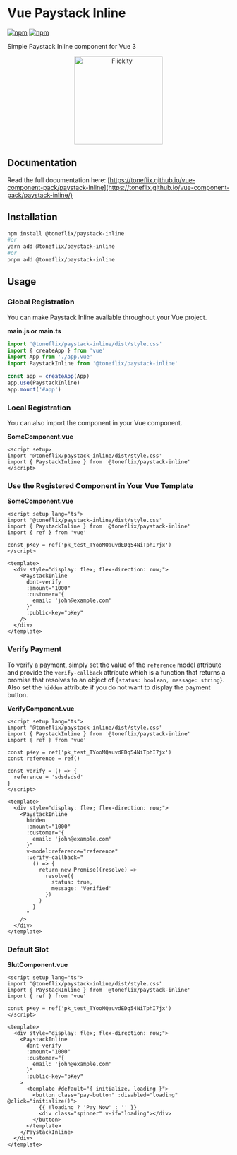 # Vue Paystack Inline

[![npm](https://img.shields.io/npm/v/@toneflix/paystack-inline.svg?style=flat-square)](https://www.npmjs.com/package/@toneflix/paystack-inline)
[![npm](https://img.shields.io/npm/dt/@toneflix/paystack-inline.svg?style=flat-square)](https://www.npmjs.com/package/@toneflix/paystack-inline)

Simple Paystack Inline component for Vue 3

<p align="center">
    <img width="200" src="https://toneflix.github.io/vue-component-pack/paystack-inline/images/banner.png" alt="Flickity">
    <!--<img width="200" src="https://vuejs.org/images/logo.png" alt="Vue.js">-->
</p>

## Documentation

Read the full documentation here: [https://toneflix.github.io/vue-component-pack/paystack-inline](https://toneflix.github.io/vue-component-pack/paystack-inline/)

## Installation

```bash
npm install @toneflix/paystack-inline
#or
yarn add @toneflix/paystack-inline
#or
pnpm add @toneflix/paystack-inline
```

## Usage

### Global Registration

You can make Paystack Inline available throughout your Vue project.

**main.js or main.ts**

```js
import '@toneflix/paystack-inline/dist/style.css'
import { createApp } from 'vue'
import App from './app.vue'
import PaystackInline from '@toneflix/paystack-inline'

const app = createApp(App)
app.use(PaystackInline)
app.mount('#app')
```

### Local Registration

You can also import the component in your Vue component.

**SomeComponent.vue**

```vue
<script setup>
import '@toneflix/paystack-inline/dist/style.css'
import { PaystackInline } from '@toneflix/paystack-inline'
</script>
```

### Use the Registered Component in Your Vue Template

**SomeComponent.vue**

```vue
<script setup lang="ts">
import '@toneflix/paystack-inline/dist/style.css'
import { PaystackInline } from '@toneflix/paystack-inline'
import { ref } from 'vue'

const pKey = ref('pk_test_TYooMQauvdEDq54NiTphI7jx')
</script>

<template>
  <div style="display: flex; flex-direction: row;">
    <PaystackInline
      dont-verify
      :amount="1000"
      :customer="{
        email: 'john@example.com'
      }"
      :public-key="pKey"
    />
  </div>
</template>
```

### Verify Payment

To verify a payment, simply set the value of the `reference` model attribute and provide the `verify-callback` attribute which is a function that returns a promise that resolves to an object of `{status: boolean, message: string}`. Also set the `hidden` attribute if you do not want to display the payment button.

**VerifyComponent.vue**

```vue
<script setup lang="ts">
import '@toneflix/paystack-inline/dist/style.css'
import { PaystackInline } from '@toneflix/paystack-inline'
import { ref } from 'vue'

const pKey = ref('pk_test_TYooMQauvdEDq54NiTphI7jx')
const reference = ref()

const verify = () => {
  reference = 'sdsdsdsd'
}
</script>

<template>
  <div style="display: flex; flex-direction: row;">
    <PaystackInline
      hidden
      :amount="1000"
      :customer="{
        email: 'john@example.com'
      }"
      v-model:reference="reference"
      :verify-callback="
        () => {
          return new Promise((resolve) =>
            resolve({
              status: true,
              message: 'Verified'
            })
          )
        }
      "
    />
  </div>
</template>
```

### Default Slot

**SlutComponent.vue**

```vue
<script setup lang="ts">
import '@toneflix/paystack-inline/dist/style.css'
import { PaystackInline } from '@toneflix/paystack-inline'
import { ref } from 'vue'

const pKey = ref('pk_test_TYooMQauvdEDq54NiTphI7jx')
</script>

<template>
  <div style="display: flex; flex-direction: row;">
    <PaystackInline
      dont-verify
      :amount="1000"
      :customer="{
        email: 'john@example.com'
      }"
      :public-key="pKey"
    >
      <template #default="{ initialize, loading }">
        <button class="pay-button" :disabled="loading" @click="initialize()">
          {{ !loading ? 'Pay Now' : '' }}
          <div class="spinner" v-if="loading"></div>
        </button>
      </template>
    </PaystackInline>
  </div>
</template>
```

